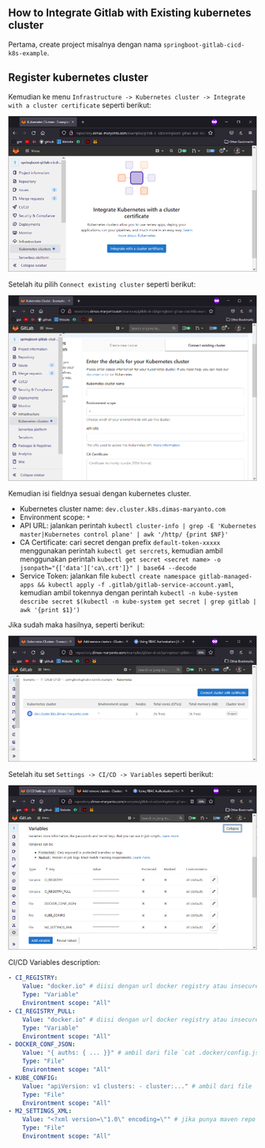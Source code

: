 ## How to Integrate Gitlab with Existing kubernetes cluster

Pertama, create project misalnya dengan nama `springboot-gitlab-cicd-k8s-example`. 

## Register kubernetes cluster

Kemudian ke menu `Infrastructure -> Kubernetes cluster -> Integrate with a cluster certificate` seperti berikut:

![integrate-cluster](images/01-integrate-cluster.png)

Setelah itu pilih `Connect existing cluster` seperti berikut:

![connect-exist-cluster](images/02-connect-existing.png)
 
Kemudian isi fieldnya sesuai dengan kubernetes cluster.

- Kubernetes cluster name: `dev.cluster.k8s.dimas-maryanto.com`
- Environment scope: `*`
- API URL: jalankan perintah `kubectl cluster-info | grep -E 'Kubernetes master|Kubernetes control plane' | awk '/http/ {print $NF}'`
- CA Certificate: cari secret dengan prefix `default-token-xxxxx` menggunakan perintah `kubectl get sercrets`, kemudian ambil menggunakan perintah `kubectl get secret <secret name> -o jsonpath="{['data']['ca\.crt']}" | base64 --decode`
- Service Token: jalankan file `kubectl create namespace gitlab-managed-apps && kubectl apply -f .gitlab/gitlab-service-account.yaml`, kemudian ambil tokennya dengan perintah `kubectl -n kube-system describe secret $(kubectl -n kube-system get secret | grep gitlab | awk '{print $1}')`

Jika sudah maka hasilnya, seperti berikut:

![cluster-registered](images/03-cluster-registered.png)

Setelah itu set `Settings -> CI/CD -> Variables` seperti berikut:

![cicd-variables](images/04-cicd-variables.png)

CI/CD Variables description:

```yaml
- CI_REGISTRY:
    Value: "docker.io" # diisi dengan url docker registry atau insecure registry (hosted)
    Type: "Variable"
    Environtment scope: "All"
- CI_REGISTRY_PULL:
    Value: "docker.io" # diisi dengan url docker registry atau insecure registry (proxy atau group)
    Type: "Variable"
    Environtment scope: "All"
- DOCKER_CONF_JSON:
    Value: "{ auths: { ... }}" # ambil dari file `cat .docker/config.json`
    Type: "File"
    Environtment scope: "All"
- KUBE_CONFIG: 
    Value: "apiVersion: v1 clusters: - cluster:..." # ambil dari file `cat .kube/config`
    Type: "File"
    Environtment scope: "All"
- M2_SETTINGS_XML:
    Value: "<?xml version=\"1.0\" encoding=\"" # jika punya maven repo boleh tambahin di sini, ambil dari file `cat ~/.m2/settings.xml`
    Type: "File"
    Environtment scope: "All"
```
    


